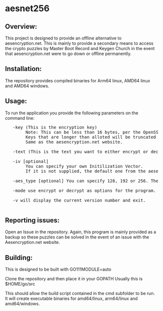 # aesnet256

## Overview:

This project is designed to provide an offline alternative to aesencryption.net. This is mainly to provide a secondary means to access the crypto puzzles by Master Boot Record and Keygen Church in the event that aesencryption.net were to go down or offline permanently. 

## Installation:
The repository provides compiled binaries for Arm64 linux, AMD64 linux and AMD64 windows. 

## Usage:

To run the application you provide the following parameters on the command line:

<pre>
   -key (This is the encryption key) 
        Note: This can be less than 16 bytes, per the OpenSSL spec and the AESencryption website, these are zero padded to the proper length. 
        Keys that are longer than alloted will be truncated as needed. 
        Same as the aesencryption.net website.

   -text (This is the text you want to either encrypt or decrypt) 

   -iv [optional] 
        You can specify your own Initilization Vector. 
        If it is not supplied, the default one from the aesencryption.net website will be used.

   -aes_type [optional] You can specify 128, 192 or 256. The default is 256.

   -mode use encrypt or decrypt as options for the program.

   -v will display the current version number and exit.

</pre>

## Reporting issues:

 Open an Issue in the repository. Again, this program is mainly provided as a backup so these puzzles can be solved in the event of an issue with the Aesencryption.net website.

## Building:

This is designed to be built with GO111MODULE=auto

Clone the repository and then place it in your GOPATH
Usually this is $HOME/go/src

This should allow the build script contained in the cmd subfolder to be run.
It will create executable binaries for amd64/linux, arm64/linux and amd64/windows.
